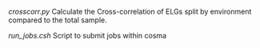 *crosscorr.py* Calculate the Cross-correlation of ELGs split by environment compared to the total sample.

*run_jobs.csh* Script to submit jobs within cosma